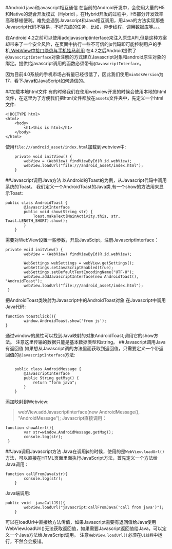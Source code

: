 #Android java和javascript相互通信
在当前的Android开发中，会使用大量的H5和Native的混合开发模式（Hybrid），在Hybrid开发的过程中，H5部分开发效率高和移植便利。难免会遇到Javascript和Java相互调用，用Java的方法实现那些Javascript代码不容易，不好完成的任务，比如，异步线程，调用数据库等。。。

在Android 4.2之前可以使用addjavascriptinterface来注入原生API,但是这种方案却带来了一个安全风险，在页面中执行一些不可信的js代码即可能控制用户的手机,[WebView中接口隐患与手机挂马利用](http://drops.wooyun.org/papers/548)
在4.2之后Android提供了`@JavascriptInterface`对象注解的方式建立Javascript对象和android原生对象的绑定。提供给javascript调用的函数必须带有`@JavascriptInterface`。

因为目前4.0系统的手机市场占有量已经很低了，因此我们使用`minSdkVersion`为17，看下Java和JavaScript如何通信的。

##加载本地html文件
有的时候我们在使用webview开发的时候会使用本地的html文件，在这里为了方便我们把html文件都放在`assets`文件夹中，先定义一个html文件:
```
<!DOCTYPE html>
<html>
	<body>
		<h1>this is html</h1>
	</body>
</html>
```
使用`file:///android_asset/index.html`加载到webview中:
```
    private void initView() {
        webView = (WebView) findViewById(R.id.webView);
        webView.loadUrl("file:///android_asset/index.html");
    }
```

##Javascript调用Java方法
以Android的Toast的为例，从Javascript代码中调用系统的Toast。
我们定义一个AndroidToast的Java类,有一个show的方法用来显示Toast:
```
public class AndroidToast {
        @JavascriptInterface
        public void show(String str) {
            Toast.makeText(MainActivity.this, str, Toast.LENGTH_SHORT).show();
        }
    }
```
需要对WebView设置一些参数，开启JavaScipt，注册JavascriptInterface：
```
private void initView() {
        webView = (WebView) findViewById(R.id.webView);

        WebSettings webSettings = webView.getSettings();
        webSettings.setJavaScriptEnabled(true);
        webSettings.setDefaultTextEncodingName("UTF-8");
        webView.addJavascriptInterface(new AndroidToast(), "AndroidToast");
        webView.loadUrl("file:///android_asset/index.html");
 }
```
把AndroidToast类映射为Javascript中的AndroidToast对象
在Javascript中调用Java代码:
```
function toastClick(){
        window.AndroidToast.show('from js');
}
```
通过window的属性可以找到Java映射的对象AndroidToast,调用它的show方法。
注意这里传输的数据只能是基本数据类型和string。
##Javascript调用Java有返回值
如果想从Javascript调的方法里面获取到返回值，只需要定义一个带返回值的`@JavascriptInterface`方法:
```

    public class AndroidMessage {
        @JavascriptInterface
        public String getMsg() {
            return "form java";
        }
    }
```
添加映射到Webview:
>webView.addJavascriptInterface(new AndroidMessage(), "AndroidMessage");
Javascript直接调用：
```
function showAlert(){
        var str=window.AndroidMessage.getMsg();
        console.log(str);
 }
```

##Java调用Javascript方法
Java在调用js的时候，使用的是`WebView.loadUrl()`方法，可以直接在HTML页面里面执行JavaScript方法，首先定义一个方法给Java调用：
```
function callFromJava(str){
        console.log(str);
    }
```
Java端调用:
```
public void  javaCallJS(){
        webView.loadUrl("javascript:callFromJava('call from java')");
    }
```
可以在loadUrl中直接给方法传值，如果Javascript需要有返回值给Java使用WebView.loadUrl()无法获取返回值，如果需要Javascript返回值给Java，可以定义一个Java方法给JavaScript调用。
注意`WebView.loadUrl()`必须在`Ui线程`中运行，不然会会报错。


